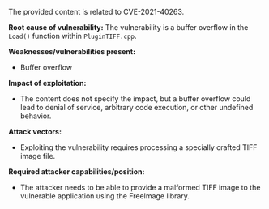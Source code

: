 The provided content is related to CVE-2021-40263.

**Root cause of vulnerability:**
The vulnerability is a buffer overflow in the `Load()` function within `PluginTIFF.cpp`.

**Weaknesses/vulnerabilities present:**
- Buffer overflow

**Impact of exploitation:**
- The content does not specify the impact, but a buffer overflow could lead to denial of service, arbitrary code execution, or other undefined behavior.

**Attack vectors:**
- Exploiting the vulnerability requires processing a specially crafted TIFF image file.

**Required attacker capabilities/position:**
- The attacker needs to be able to provide a malformed TIFF image to the vulnerable application using the FreeImage library.